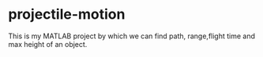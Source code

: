 # projectile-motion
This is my MATLAB project by which we can find path, range,flight time and max height of an object.
